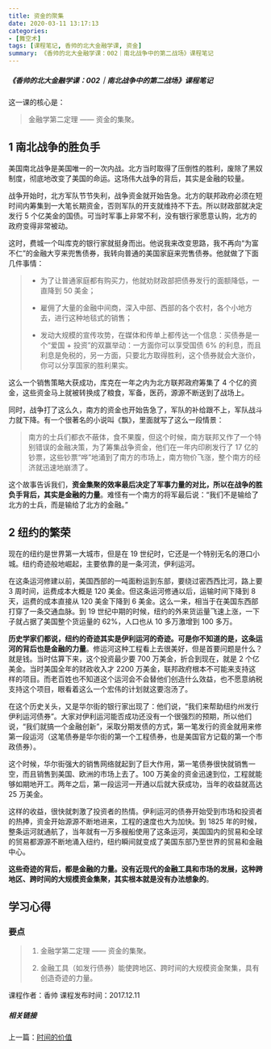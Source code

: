 ```yaml
---
title: 资金的聚集
date: 2020-03-11 13:17:13
categories:
- [舞空术]
tags: [课程笔记, 香帅的北大金融学课, 资金]
summary: 《香帅的北大金融学课：002｜南北战争中的第二战场》课程笔记
---
```


##### 《香帅的北大金融学课：002｜南北战争中的第二战场》课程笔记

这一课的核心是：

> 金融学第二定理 —— 资金的集聚。

## 1 南北战争的胜负手

美国南北战争是美国唯一的一次内战。北方当时取得了压倒性的胜利，废除了黑奴制度，彻底地改变了美国的命运。这场伟大战争的背后，其实是金融的较量。  

战争开始时，北方军队节节失利，战争资金就开始告急。北方的联邦政府必须在短时间内筹集到一大笔长期资金，否则军队的开支就维持不下去。所以财政部就决定发行 5 个亿美金的国债。可当时军事上非常不利，没有银行家愿意认购，北方的政府变得非常被动。

这时，费城一个叫库克的银行家就挺身而出。他说我来改变思路，我不再向“为富不仁”的金融大亨来兜售债券，我转向普通的美国家庭来兜售债券。他就做了下面几件事情：

> * 为了让普通家庭都有购买力，他就劝财政部把债券发行的面额降低，一直降到 50 美金；
>
> * 雇佣了大量的金融中间商，深入中部、西部的各个农村，各个小地方去，进行这种地毯式的销售；
>
> * 发动大规模的宣传攻势，在媒体和传单上都传达一个信息：买债券是一个“爱国 + 投资”的双赢举动：一方面你可以享受国债 6% 的利息，而且利息是免税的，另一方面，只要北方取得胜利，这个债券就会大涨价，你可以分享国家的胜利果实。

这么一个销售策略大获成功，库克在一年之内为北方联邦政府筹集了 4 个亿的资金，这些资金马上就被转换成了粮食，军备，医药，源源不断送到了战场上。

同时，战争打了这么久，南方的资金也开始告急了，军队的补给跟不上，军队战斗力就下降。有一个很著名的小说叫《飘》，里面就写了这么一段情景：

> 南方的士兵们都衣不蔽体，食不果腹，但这个时候，南方联邦又作了一个特别错误的金融决策，为了筹集战争资金，他们在一年内印刷发行了 17 亿的钞票，这些钞票“哗”地涌到了南方的市场上，南方物价飞涨，整个南方的经济就迅速地崩溃了。

这个故事告诉我们，**资金集聚的效率最后决定了军事力量的对比，所以在战争的胜负手背后，其实是金融的力量**。难怪有一个南方的将军最后说：“我们不是输给了北方的士兵，而是输给了北方的金融。”

## 2 纽约的繁荣

现在的纽约是世界第一大城市，但是在 19 世纪时，它还是一个特别无名的港口小城。纽约奇迹般地崛起，主要依靠的是一条河流，伊利运河。

在这条运河修建以前，美国西部的一吨面粉运到东部，要绕过密西西比河，路上要 3 周时间，运费成本大概是 120 美金。但这条运河修通以后，运输时间下降到 8 天，运费的成本直接从 120 美金下降到 6 美金。这么一来，相当于在美国东西部打穿了一条交通血脉。到 19 世纪中期的时候，纽约的外来货运量飞速上涨，一下子就占据了美国整个货运量的 62%，人口也从 10 多万激增到 100 多万。

**历史学家们都说，纽约的奇迹其实是伊利运河的奇迹。可是你不知道的是，这条运河的背后也是金融的力量**。修运河这种工程看上去很美好，但是首要问题是什么？就是钱。当时估算下来，这个投资最少要 700 万美金，折合到现在，就是 2 个亿美金。当时美国全年的财政收入才 2200 万美金，联邦政府根本不可能来支持这样的项目。而老百姓也不知道这个运河会不会替他们创造什么效益，也不愿意纳税支持这个项目，眼看着这么一个宏伟的计划就这要泡汤了。

在这个历史关头，又是华尔街的银行家出现了：他们说，“我们来帮助纽约州发行伊利运河债券”。大家对伊利运河能否成功还没有一个很强烈的预期，所以他们说，“我们就搞一个金融创新”，采取分期发债的方式，第一笔发行的资金就用来修第一段运河（这笔债券是华尔街的第一个工程债券，也是美国官方记载的第一个市政债券）。

这个时候，华尔街强大的销售网络就起到了巨大作用，第一笔债券很快就销售一空，而且销售到美国、欧洲的市场上去了。100 万美金的资金迅速到位，工程就能够如期地开工。两年之后，第一段运河一开通以后就大获成功，当年的收益就高达 25 万美金。

这样的收益，很快就刺激了投资者的热情。伊利运河的债券开始受到市场和投资者的热捧，资金开始源源不断地进来，工程的速度也大为加快。到 1825 年的时候，整条运河就通航了，当年就有一万多艘船使用了这条运河，美国国内的贸易和全球的贸易都源源不断地涌入纽约，纽约瞬间就变成了美国东部乃至世界的贸易和金融中心。

**这些奇迹的背后，都是金融的力量。没有近现代的金融工具和市场的发展，这种跨地区、跨时间的大规模资金集聚，其实根本就是没有办法想象的**。

## 学习心得

### 要点

> 1. 金融学第二定理 —— 资金的集聚。
>
> 2. 金融工具（如发行债券）能使跨地区、跨时间的大规模资金聚集，具有创造奇迹的力量。


课程作者：香帅
课程发布时间：2017.12.11

##### 相关链接

上一篇：[时间的价值](/online-course-notes/xiang-shuai-de-bei-da-jin-rong-xue-ke/20171211_001-yi-wan-mei-jin-zeng-pin-li-de-mi-mi/)
